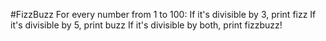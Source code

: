 #FizzBuzz
For every number from 1 to 100:
If it's divisible by 3, print fizz
If it's divisible by 5, print buzz
If it's divisible by both, print fizzbuzz!
